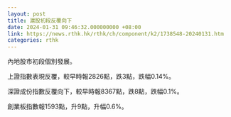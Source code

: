 ```yaml
---
layout: post
title: 滬股初段反覆向下
date: 2024-01-31 09:46:32.000000000 +08:00
link: https://news.rthk.hk/rthk/ch/component/k2/1738548-20240131.htm
categories: rthk
---
```


內地股市初段個別發展。

上證指數表現反覆，較早時報2826點，跌3點，跌幅0.14%。

深證成份指數反覆向下，較早時報8367點，跌8點，跌幅0.1%。

創業板指數報1593點，升9點，升幅0.6%。
